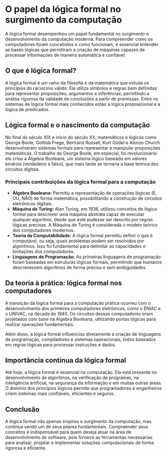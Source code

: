
# O papel da lógica formal no surgimento da computação

A lógica formal desempenhou um papel fundamental no surgimento e desenvolvimento da computação moderna. Para compreender como os computadores foram concebidos e como funcionam, é essencial entender as bases lógicas que permitiram a criação de máquinas capazes de processar informações de maneira automática e confiável.

## O que é lógica formal?

A lógica formal é um ramo da filosofia e da matemática que estuda os princípios do raciocínio válido. Ela utiliza símbolos e regras bem definidas para representar proposições, argumentos e inferências, permitindo a análise rigorosa da validade de conclusões a partir de premissas. Entre os sistemas de lógica formal mais conhecidos estão a lógica proposicional e a lógica de predicados.

## Lógica formal e o nascimento da computação

No final do século XIX e início do século XX, matemáticos e lógicos como George Boole, Gottlob Frege, Bertrand Russell, Kurt Gödel e Alonzo Church desenvolveram sistemas formais para representar e manipular proposições matemáticas. O trabalho de George Boole, em especial, foi revolucionário: ele criou a Álgebra Booleana, um sistema lógico baseado em valores binários (verdadeiro e falso), que mais tarde se tornaria a base teórica dos circuitos digitais.

### Principais contribuições da lógica formal para a computação

- **Álgebra Booleana:** Permitiu a representação de operações lógicas (E, OU, NÃO) de forma matemática, possibilitando a construção de circuitos eletrônicos digitais.
- **Máquina de Turing:** Alan Turing, em 1936, utilizou conceitos de lógica formal para descrever uma máquina abstrata capaz de executar qualquer algoritmo, desde que este pudesse ser descrito por regras lógicas precisas. A Máquina de Turing é considerada o modelo teórico dos computadores modernos.
- **Teoria da Computabilidade:** A lógica formal permitiu definir o que é computável, ou seja, quais problemas podem ser resolvidos por algoritmos. Isso foi fundamental para delimitar as capacidades e limitações dos computadores.
- **Linguagens de Programação:** As primeiras linguagens de programação foram baseadas em estruturas lógicas formais, permitindo que humanos descrevessem algoritmos de forma precisa e sem ambiguidades.

## Da teoria à prática: lógica formal nos computadores

A transição da lógica formal para a computação prática ocorreu com o desenvolvimento dos primeiros computadores eletrônicos, como o ENIAC e o UNIVAC, na década de 1940. Os circuitos desses computadores eram projetados com base na Álgebra Booleana, utilizando portas lógicas para realizar operações fundamentais.

Além disso, a lógica formal influenciou diretamente a criação de linguagens de programação, compiladores e sistemas operacionais, todos baseados em regras lógicas para processar instruções e dados.

## Importância contínua da lógica formal

Até hoje, a lógica formal é essencial na computação. Ela está presente no desenvolvimento de algoritmos, na verificação de programas, na inteligência artificial, na segurança da informação e em muitas outras áreas. O domínio dos princípios lógicos permite que programadores e engenheiros criem sistemas mais confiáveis, eficientes e seguros.

## Conclusão

A lógica formal não apenas inspirou o surgimento da computação, mas continua sendo um de seus pilares fundamentais. Compreender seus conceitos é indispensável para quem deseja atuar na área de desenvolvimento de software, pois fornece as ferramentas necessárias para analisar, projetar e implementar soluções computacionais de forma rigorosa e eficiente.
```
